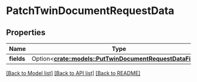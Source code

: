 # PatchTwinDocumentRequestData

## Properties

Name | Type | Description | Notes
------------ | ------------- | ------------- | -------------
**fields** | Option<[**crate::models::PutTwinDocumentRequestDataFields**](PutTwinDocument_request_data_fields.md)> |  | [optional]

[[Back to Model list]](../README.md#documentation-for-models) [[Back to API list]](../README.md#documentation-for-api-endpoints) [[Back to README]](../README.md)



